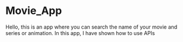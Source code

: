 # Movie_App
Hello, this is an app where you can search the name of your movie and series or animation. In this app, I have shown how to use APIs
